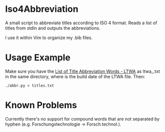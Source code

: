 # Iso4Abbreviation

A small script to abbreviate titles according to ISO 4 format. Reads a list of titles from stdin and outputs the abbreviations.

I use it within Vim to organize my .bib files.

# Usage Example

Make sure you have the [List of Title Abbreviation Words - LTWA](http://www.issn.org/services/online-services/access-to-the-ltwa/) as ltwa\_<date>.txt in the same directory, where <date> is the build date of the LTWA file. Then:

``` ./abbr.py < titles.txt ```


# Known Problems

Currently there's no support for compound words that are not separated by hyphen (e.g. Forschungstechnologie -> Forsch.technol.). 
